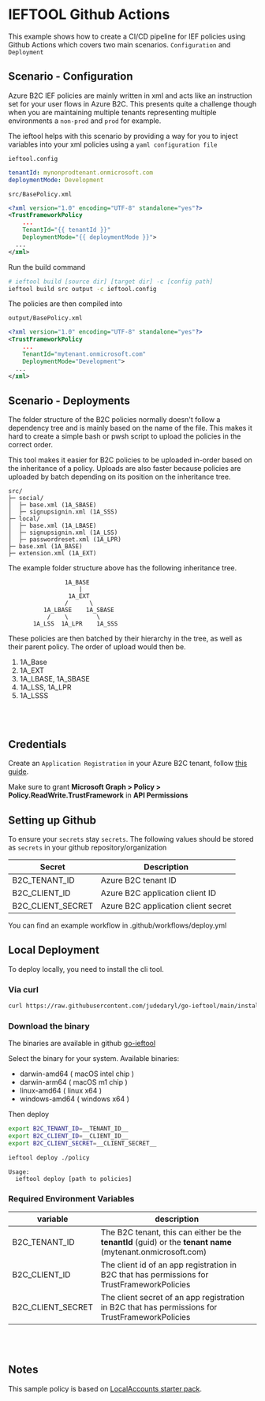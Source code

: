 # IEFTOOL Github Actions

This example shows how to create a CI/CD pipeline for IEF policies using Github Actions which covers two main scenarios. ``Configuration`` and ``Deployment``

## Scenario - Configuration

Azure B2C IEF policies are mainly written in xml and acts like an instruction set for your user flows in Azure B2C. This presents quite a challenge though when you are maintaining multiple tenants representing multiple environments a ``non-prod`` and ``prod`` for example.

The ieftool helps with this scenario by providing a way for you to inject variables into your xml policies using a ``yaml configuration file``


``ieftool.config``
```yaml
tenantId: mynonprodtenant.onmicrosoft.com
deploymentMode: Development
```

``src/BasePolicy.xml``
```xml
<?xml version="1.0" encoding="UTF-8" standalone="yes"?>
<TrustFrameworkPolicy 
    ...
    TenantId="{{ tenantId }}"  
    DeploymentMode="{{ deploymentMode }}">
  ...
</xml>
```
Run the build command

```sh
# ieftool build [source dir] [target dir] -c [config path]
ieftool build src output -c ieftool.config
```

The policies are then compiled into

``output/BasePolicy.xml``
```xml
<?xml version="1.0" encoding="UTF-8" standalone="yes"?>
<TrustFrameworkPolicy 
    ...
    TenantId="mytenant.onmicrosoft.com"  
    DeploymentMode="Development">
  ...
</xml>
```

## Scenario - Deployments

The folder structure of the B2C policies normally doesn't follow a dependency tree and is mainly based on the name of the file. This makes it hard to create a simple bash or pwsh script to upload the policies in the correct order.

This tool makes it easier for B2C policies to be uploaded in-order based on the inheritance of a policy. Uploads are also faster because policies are uploaded by batch depending on its position on the inheritance tree.


```pre
src/
├─ social/
│  ├─ base.xml (1A_SBASE)
│  ├─ signupsignin.xml (1A_SSS)
├─ local/
│  ├─ base.xml (1A_LBASE)
│  ├─ signupsignin.xml (1A_LSS)
│  ├─ passwordreset.xml (1A_LPR)
├─ base.xml (1A_BASE)
├─ extension.xml (1A_EXT)

```

The example folder structure above has the following inheritance tree.

```pre
                1A_BASE
                    |
                 1A_EXT
                /      \
          1A_LBASE    1A_SBASE
           /    \        \      
       1A_LSS  1A_LPR    1A_SSS
```

These policies are then batched by their hierarchy in the tree, as well as their parent policy. The order of upload would then be.

1. 1A_Base
2. 1A_EXT
3. 1A_LBASE, 1A_SBASE
4. 1A_LSS, 1A_LPR
5. 1A_LSSS

<br/>
<br/>

## Credentials

Create an ``Application Registration`` in your Azure B2C tenant, follow [this guide](https://docs.microsoft.com/en-us/azure/active-directory-b2c/microsoft-graph-get-started?tabs=app-reg-ga).

Make sure to grant **Microsoft Graph > Policy > Policy.ReadWrite.TrustFramework** in **API Permissions**

## Setting up Github

To ensure your ``secrets`` stay ``secrets``. The following values should be stored as ``secrets`` in your github repository/organization

|Secret|Description|
|-|-|
|B2C_TENANT_ID|Azure B2C tenant ID|
|B2C_CLIENT_ID|Azure B2C application client ID|
|B2C_CLIENT_SECRET|Azure B2C application client secret|

You can find an example workflow in .github/workflows/deploy.yml

## Local Deployment

To deploy locally, you need to install the cli tool.

### Via curl
```sh
curl https://raw.githubusercontent.com/judedaryl/go-ieftool/main/install.sh | bash
```

### Download the binary

The binaries are available in github [go-ieftool](https://github.com/judedaryl/go-ieftool/releases/latest)

Select the binary for your system. Available binaries:
* darwin-amd64 ( macOS intel chip )
* darwin-arm64 ( macOS m1 chip )
* linux-amd64 ( linux x64 )
* windows-amd64 ( windows x64 )

Then deploy

```sh
export B2C_TENANT_ID=__TENANT_ID__
export B2C_CLIENT_ID=__CLIENT_ID__
export B2C_CLIENT_SECRET=__CLIENT_SECRET__

ieftool deploy ./policy
```

```
Usage:
  ieftool deploy [path to policies]
```

### Required Environment Variables

| variable | description |
|--|--|
| B2C_TENANT_ID | The B2C tenant, this can either be the **tenantId** (guid) or the **tenant name** (mytenant.onmicrosoft.com)|
| B2C_CLIENT_ID | The client id of an app registration in B2C that has permissions for TrustFrameworkPolicies |
| B2C_CLIENT_SECRET | The client secret of an app registration in B2C that has permissions for TrustFrameworkPolicies |


<br/>
<br/>

## Notes
This sample policy is based on [LocalAccounts starter pack](https://github.com/Azure-Samples/active-directory-b2c-custom-policy-starterpack/tree/master/LocalAccounts).
